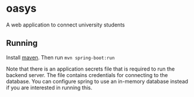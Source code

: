 # oasys
A web application to connect university students

## Running 
Install [maven](https://maven.apache.org/install.html). Then run `mvn spring-boot:run`

Note that there is an application secrets file that is required to run the backend server. The file contains credentials for connecting to the database. You can configure spring to use an in-memory database instead if you are interested in running this. 
